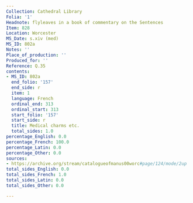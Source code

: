```yaml
---
Collection: Cathedral Library
Folia: '1'
Headnote: flyleaves in a book of commentary on the Sentences
Item: 828
Location: Worcester
MS_Date: s.xiv (med)
MS_ID: 802a
Notes: ''
Place_of_production: ''
Produced_for: ''
Reference: Q.35
contents:
- MS_ID: 802a
  end_folio: '157'
  end_side: r
  item: 1
  language: French
  ordinal_end: 313
  ordinal_start: 313
  start_folio: '157'
  start_side: r
  title: Medical charms etc.
  total_sides: 1.0
percentage_English: 0.0
percentage_French: 100.0
percentage_Latin: 0.0
percentage_Other: 0.0
sources:
- https://archive.org/stream/catalogueofmanus00worc#page/124/mode/2up
total_sides_English: 0.0
total_sides_French: 1.0
total_sides_Latin: 0.0
total_sides_Other: 0.0

---
```

